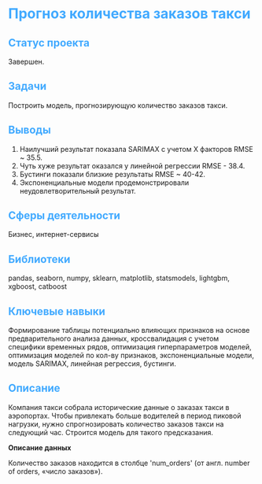 # <font color='#42AAFF'>Прогноз количества заказов такси</font>
## <font color='#42AAFF'>Статус проекта</font>
Завершен.
## <font color='#42AAFF'>Задачи</font>
Построить модель, прогнозирующую количество заказов такси.
## <font color='#42AAFF'>Выводы</font>
1. Наилучший результат показала SARIMAX с учетом X факторов RMSE ~ 35.5.
2. Чуть хуже результат оказался у линейной регрессии RMSE - 38.4.
3. Бустинги показали близкие результаты RMSE ~ 40-42.
4. Экспоненциальные модели продемонстрировали неудовлетворительный результат.
## <font color='#42AAFF'>Сферы деятельности</font>
Бизнес, интернет-сервисы
## <font color='#42AAFF'>Библиотеки</font>
pandas, seaborn, numpy, sklearn, matplotlib, statsmodels, lightgbm, xgboost, catboost
## <font color='#42AAFF'>Ключевые навыки</font>
Формирование таблицы потенциально влияющих признаков на основе предварительного анализа данных, кроссвалидация с учетом специфики временных рядов, оптимизация гиперпараметров моделей, оптимизация моделей по кол-ву признаков, экспоненциальные модели, модель SARIMAX, линейная регрессия, бустинги.
## <font color='#42AAFF'>Описание</font>
Компания такси собрала исторические данные о заказах такси в аэропортах. Чтобы привлекать больше водителей в период пиковой нагрузки, нужно спрогнозировать количество заказов такси на следующий час. Строится модель для такого предсказания.

<b>Описание данных</b>

Количество заказов находится в столбце 'num_orders' (от англ. number of orders, «число заказов»).